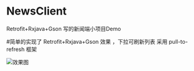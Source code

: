 # NewsClient
Retrofit+Rxjava+Gson 写的新闻端小项目Demo

#简单的实现了 Retrofit+Rxjava+Gson 效果 ，下拉可刷新列表 采用 pull-to-refresh 框架


![效果图](https://github.com/mapeifan/NewsClient/blob/master/app/src/main/res/device.png)
